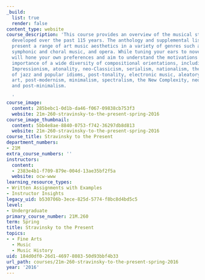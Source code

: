 ```yaml
---
_build:
  list: true
  render: false
content_type: website
course_description: 'This course provides an overview of the musical styles and techniques
  developed over the past 115 years. The anthology and supplemental listening will
  present a range of art music aesthetics in a variety of genres such as chamber music,
  symphonic and choral music, and opera. While tuning your ears to novel sounds, you
  will hone your own preferences and aim to understand the motivations behind and
  importance of a wide diversity of compositional orientations, including Expressionism,
  Impressionism, atonality, neo-Classicism, serialism, nationalism, the influence
  of jazz and popular idioms, post-tonality, electronic music, aleatory, performance
  art, post-modernism, minimalism, spectralism, the New Complexity, neo-Romanticism,
  and post-minimalism.

  '
course_image:
  content: 285bebc1-0d1b-da46-f067-09838cb753f3
  website: 21m-260-stravinsky-to-the-present-spring-2016
course_image_thumbnail:
  content: 5bb4e8ae-8840-0753-f742-36297db8d813
  website: 21m-260-stravinsky-to-the-present-spring-2016
course_title: Stravinsky to the Present
department_numbers:
- 21M
extra_course_numbers: ''
instructors:
  content:
  - 2383e4b1-f709-879e-004d-13ae35bf2f5a
  website: ocw-www
learning_resource_types:
- Written Assignments with Examples
- Instructor Insights
legacy_uid: b530706b-3ece-825d-5774-f8bc8d4bd5c5
level:
- Undergraduate
primary_course_number: 21M.260
term: Spring
title: Stravinsky to the Present
topics:
- - Fine Arts
  - Music
  - Music History
uid: 184d0df0-26d1-4697-8083-50d93bbf4b33
url_path: courses/21m-260-stravinsky-to-the-present-spring-2016
year: '2016'
---
```

